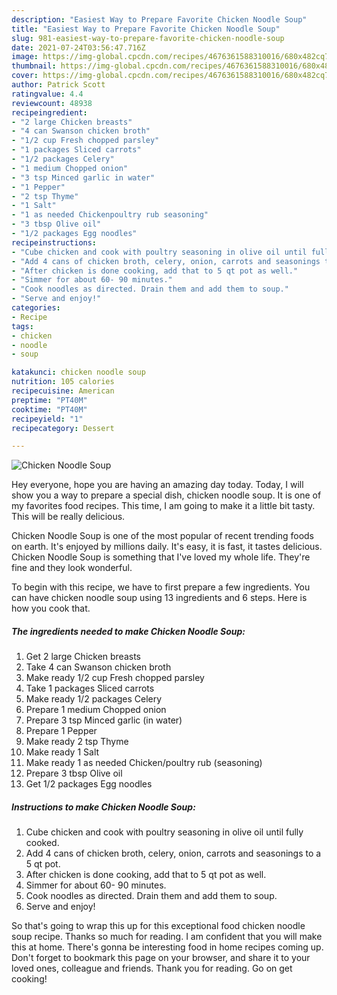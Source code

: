 ```yaml
---
description: "Easiest Way to Prepare Favorite Chicken Noodle Soup"
title: "Easiest Way to Prepare Favorite Chicken Noodle Soup"
slug: 981-easiest-way-to-prepare-favorite-chicken-noodle-soup
date: 2021-07-24T03:56:47.716Z
image: https://img-global.cpcdn.com/recipes/4676361588310016/680x482cq70/chicken-noodle-soup-recipe-main-photo.jpg
thumbnail: https://img-global.cpcdn.com/recipes/4676361588310016/680x482cq70/chicken-noodle-soup-recipe-main-photo.jpg
cover: https://img-global.cpcdn.com/recipes/4676361588310016/680x482cq70/chicken-noodle-soup-recipe-main-photo.jpg
author: Patrick Scott
ratingvalue: 4.4
reviewcount: 48938
recipeingredient:
- "2 large Chicken breasts"
- "4 can Swanson chicken broth"
- "1/2 cup Fresh chopped parsley"
- "1 packages Sliced carrots"
- "1/2 packages Celery"
- "1 medium Chopped onion"
- "3 tsp Minced garlic in water"
- "1 Pepper"
- "2 tsp Thyme"
- "1 Salt"
- "1 as needed Chickenpoultry rub seasoning"
- "3 tbsp Olive oil"
- "1/2 packages Egg noodles"
recipeinstructions:
- "Cube chicken and cook with poultry seasoning in olive oil until fully cooked."
- "Add 4 cans of chicken broth, celery, onion, carrots and seasonings to a 5 qt pot."
- "After chicken is done cooking, add that to 5 qt pot as well."
- "Simmer for about 60- 90 minutes."
- "Cook noodles as directed. Drain them and add them to soup."
- "Serve and enjoy!"
categories:
- Recipe
tags:
- chicken
- noodle
- soup

katakunci: chicken noodle soup 
nutrition: 105 calories
recipecuisine: American
preptime: "PT40M"
cooktime: "PT40M"
recipeyield: "1"
recipecategory: Dessert

---
```



![Chicken Noodle Soup](https://img-global.cpcdn.com/recipes/4676361588310016/680x482cq70/chicken-noodle-soup-recipe-main-photo.jpg)

Hey everyone, hope you are having an amazing day today. Today, I will show you a way to prepare a special dish, chicken noodle soup. It is one of my favorites food recipes. This time, I am going to make it a little bit tasty. This will be really delicious.

Chicken Noodle Soup is one of the most popular of recent trending foods on earth. It's enjoyed by millions daily. It's easy, it is fast, it tastes delicious. Chicken Noodle Soup is something that I've loved my whole life. They're fine and they look wonderful.




To begin with this recipe, we have to first prepare a few ingredients. You can have chicken noodle soup using 13 ingredients and 6 steps. Here is how you cook that.

<!--inarticleads1-->

##### The ingredients needed to make Chicken Noodle Soup:

1. Get 2 large Chicken breasts
1. Take 4 can Swanson chicken broth
1. Make ready 1/2 cup Fresh chopped parsley
1. Take 1 packages Sliced carrots
1. Make ready 1/2 packages Celery
1. Prepare 1 medium Chopped onion
1. Prepare 3 tsp Minced garlic (in water)
1. Prepare 1 Pepper
1. Make ready 2 tsp Thyme
1. Make ready 1 Salt
1. Make ready 1 as needed Chicken/poultry rub (seasoning)
1. Prepare 3 tbsp Olive oil
1. Get 1/2 packages Egg noodles




<!--inarticleads2-->

##### Instructions to make Chicken Noodle Soup:

1. Cube chicken and cook with poultry seasoning in olive oil until fully cooked.
1. Add 4 cans of chicken broth, celery, onion, carrots and seasonings to a 5 qt pot.
1. After chicken is done cooking, add that to 5 qt pot as well.
1. Simmer for about 60- 90 minutes.
1. Cook noodles as directed. Drain them and add them to soup.
1. Serve and enjoy!




So that's going to wrap this up for this exceptional food chicken noodle soup recipe. Thanks so much for reading. I am confident that you will make this at home. There's gonna be interesting food in home recipes coming up. Don't forget to bookmark this page on your browser, and share it to your loved ones, colleague and friends. Thank you for reading. Go on get cooking!
